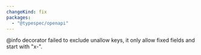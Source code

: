 ```yaml
---
changeKind: fix
packages:
  - "@typespec/openapi"
---
```


@info decorator failed to exclude unallow keys, it only allow fixed fields and start with "x-".